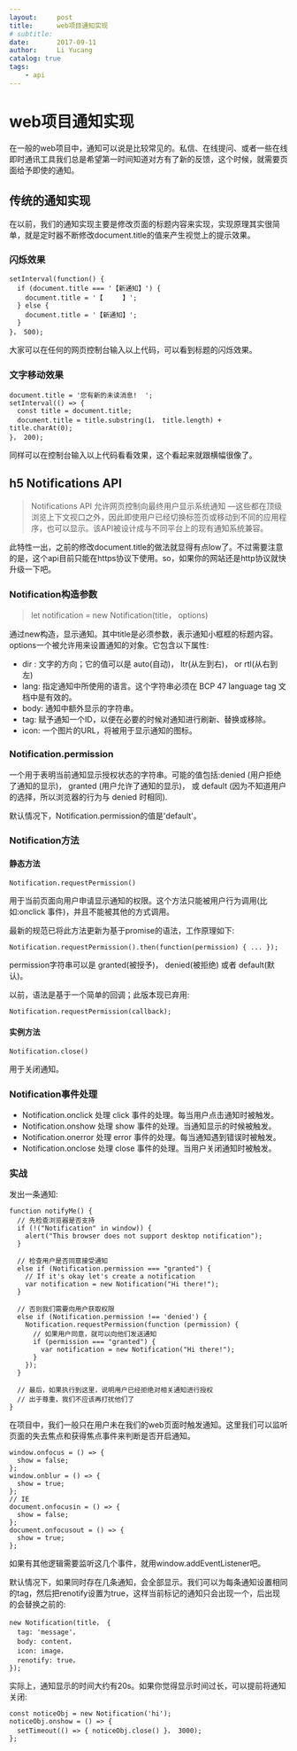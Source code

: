 ```yaml
---
layout:     post
title:      web项目通知实现
# subtitle:
date:       2017-09-11
author:     Li Yucang
catalog: true
tags:
    - api
---
```


# web项目通知实现

在一般的web项目中，通知可以说是比较常见的。私信、在线提问、或者一些在线即时通讯工具我们总是希望第一时间知道对方有了新的反馈，这个时候，就需要页面给予即使的通知。

## 传统的通知实现

在以前，我们的通知实现主要是修改页面的标题内容来实现，实现原理其实很简单，就是定时器不断修改document.title的值来产生视觉上的提示效果。

### 闪烁效果

````
setInterval(function() {
  if (document.title === '【新通知】') {
    document.title = '【　　　】';
  } else {
    document.title = '【新通知】';    
  }
}， 500);
````

大家可以在任何的网页控制台输入以上代码，可以看到标题的闪烁效果。

### 文字移动效果

````
document.title = '您有新的未读消息!  ';
setInterval(() => {
  const title = document.title;
  document.title = title.substring(1， title.length) + title.charAt(0);
}， 200);
````

同样可以在控制台输入以上代码看看效果，这个看起来就跟横幅很像了。

## h5 Notifications API 

>Notifications API 允许网页控制向最终用户显示系统通知 —这些都在顶级浏览上下文视口之外，因此即使用户已经切换标签页或移动到不同的应用程序，也可以显示。该API被设计成与不同平台上的现有通知系统兼容。

此特性一出，之前的修改document.title的做法就显得有点low了。不过需要注意的是，这个api目前只能在https协议下使用。so，如果你的网站还是http协议就快升级一下吧。

### Notification构造参数

>let notification = new Notification(title， options)

通过new构造，显示通知。其中title是必须参数，表示通知小框框的标题内容。options一个被允许用来设置通知的对象。它包含以下属性:

* dir : 文字的方向；它的值可以是 auto(自动)， ltr(从左到右)， or rtl(从右到左)
* lang: 指定通知中所使用的语言。这个字符串必须在 BCP 47 language tag 文档中是有效的。
* body: 通知中额外显示的字符串。
* tag: 赋予通知一个ID，以便在必要的时候对通知进行刷新、替换或移除。
* icon: 一个图片的URL，将被用于显示通知的图标。

### Notification.permission

一个用于表明当前通知显示授权状态的字符串。可能的值包括:denied (用户拒绝了通知的显示)， granted (用户允许了通知的显示)， 或 default (因为不知道用户的选择，所以浏览器的行为与 denied 时相同).

默认情况下，Notification.permission的值是'default'。

### Notification方法

#### 静态方法

    Notification.requestPermission()

用于当前页面向用户申请显示通知的权限。这个方法只能被用户行为调用(比如:onclick 事件)，并且不能被其他的方式调用。

最新的规范已将此方法更新为基于promise的语法，工作原理如下:

    Notification.requestPermission().then(function(permission) { ... });

permission字符串可以是 granted(被授予)， denied(被拒绝) 或者 default(默认)。

以前，语法是基于一个简单的回调；此版本现已弃用:

    Notification.requestPermission(callback);

#### 实例方法

    Notification.close()

用于关闭通知。

### Notification事件处理

* Notification.onclick
处理 click 事件的处理。每当用户点击通知时被触发。
* Notification.onshow
处理 show 事件的处理。当通知显示的时候被触发。
* Notification.onerror
处理 error 事件的处理。每当通知遇到错误时被触发。
* Notification.onclose
处理 close 事件的处理。当用户关闭通知时被触发。

### 实战

发出一条通知:

````
function notifyMe() {
  // 先检查浏览器是否支持
  if (!("Notification" in window)) {
    alert("This browser does not support desktop notification");
  }

  // 检查用户是否同意接受通知
  else if (Notification.permission === "granted") {
    // If it's okay let's create a notification
    var notification = new Notification("Hi there!");
  }

  // 否则我们需要向用户获取权限
  else if (Notification.permission !== 'denied') {
    Notification.requestPermission(function (permission) {
      // 如果用户同意，就可以向他们发送通知
      if (permission === "granted") {
        var notification = new Notification("Hi there!");
      }
    });
  }
  
  // 最后，如果执行到这里，说明用户已经拒绝对相关通知进行授权
  // 出于尊重，我们不应该再打扰他们了
}
````

在项目中，我们一般只在用户未在我们的web页面时触发通知。这里我们可以监听页面的失去焦点和获得焦点事件来判断是否开启通知。

````
window.onfocus = () => {
  show = false;
};
window.onblur = () => {
  show = true;
};
// IE
document.onfocusin = () => {
  show = false;
};
document.onfocusout = () => {
  show = true;
};
````

如果有其他逻辑需要监听这几个事件，就用window.addEventListener吧。

默认情况下，如果同时存在几条通知，会全部显示。我们可以为每条通知设置相同的tag，然后把renotify设置为true，这样当前标记的通知只会出现一个，后出现的会替换之前的:

````
new Notification(title， {
  tag: 'message'，
  body: content，
  icon: image，
  renotify: true，
});
````

实际上，通知显示的时间大约有20s。如果你觉得显示时间过长，可以提前将通知关闭:

````
const noticeObj = new Notification('hi');
noticeObj.onshow = () => {
  setTimeout(() => { noticeObj.close() }， 3000);
};
````
